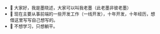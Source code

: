 - 👋 大家好，我是墨晓述，大家可以叫我老墨（此老墨非彼老墨）
- 👀 现在主要从事前端的一些开发工作（一线开发），十年开发，十年经历，想借这里写写自己想写的。
- 🌱 不想学习，只想躺平。

<!---
moxiaoshu0619/moxiaoshu0619 is a ✨ special ✨ repository because its `README.md` (this file) appears on your GitHub profile.
You can click the Preview link to take a look at your changes.
--->
